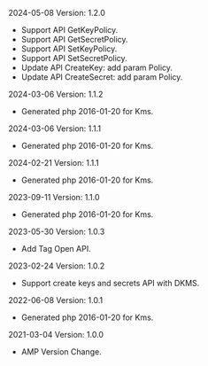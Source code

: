 2024-05-08 Version: 1.2.0
- Support API GetKeyPolicy.
- Support API GetSecretPolicy.
- Support API SetKeyPolicy.
- Support API SetSecretPolicy.
- Update API CreateKey: add param Policy.
- Update API CreateSecret: add param Policy.


2024-03-06 Version: 1.1.2
- Generated php 2016-01-20 for Kms.

2024-03-06 Version: 1.1.1
- Generated php 2016-01-20 for Kms.

2024-02-21 Version: 1.1.1
- Generated php 2016-01-20 for Kms.

2023-09-11 Version: 1.1.0
- Generated php 2016-01-20 for Kms.

2023-05-30 Version: 1.0.3
- Add Tag Open API.

2023-02-24 Version: 1.0.2
- Support create keys and secrets API with DKMS.

2022-06-08 Version: 1.0.1
- Generated php 2016-01-20 for Kms.

2021-03-04 Version: 1.0.0
- AMP Version Change.

